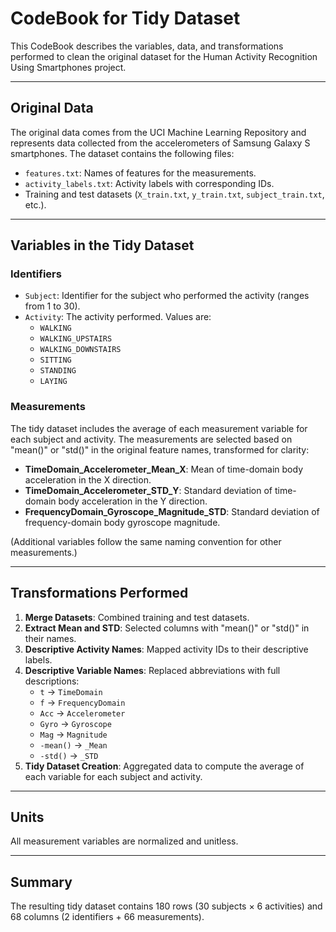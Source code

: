 # CodeBook for Tidy Dataset

This CodeBook describes the variables, data, and transformations performed to clean the original dataset for the Human Activity Recognition Using Smartphones project.

---

## Original Data
The original data comes from the UCI Machine Learning Repository and represents data collected from the accelerometers of Samsung Galaxy S smartphones. The dataset contains the following files:
- `features.txt`: Names of features for the measurements.
- `activity_labels.txt`: Activity labels with corresponding IDs.
- Training and test datasets (`X_train.txt`, `y_train.txt`, `subject_train.txt`, etc.).

---

## Variables in the Tidy Dataset

### Identifiers
- `Subject`: Identifier for the subject who performed the activity (ranges from 1 to 30).
- `Activity`: The activity performed. Values are:
  - `WALKING`
  - `WALKING_UPSTAIRS`
  - `WALKING_DOWNSTAIRS`
  - `SITTING`
  - `STANDING`
  - `LAYING`

### Measurements
The tidy dataset includes the average of each measurement variable for each subject and activity. The measurements are selected based on "mean()" or "std()" in the original feature names, transformed for clarity:
- **TimeDomain_Accelerometer_Mean_X**: Mean of time-domain body acceleration in the X direction.
- **TimeDomain_Accelerometer_STD_Y**: Standard deviation of time-domain body acceleration in the Y direction.
- **FrequencyDomain_Gyroscope_Magnitude_STD**: Standard deviation of frequency-domain body gyroscope magnitude.

(Additional variables follow the same naming convention for other measurements.)

---

## Transformations Performed
1. **Merge Datasets**: Combined training and test datasets.
2. **Extract Mean and STD**: Selected columns with "mean()" or "std()" in their names.
3. **Descriptive Activity Names**: Mapped activity IDs to their descriptive labels.
4. **Descriptive Variable Names**: Replaced abbreviations with full descriptions:
   - `t` → `TimeDomain`
   - `f` → `FrequencyDomain`
   - `Acc` → `Accelerometer`
   - `Gyro` → `Gyroscope`
   - `Mag` → `Magnitude`
   - `-mean()` → `_Mean`
   - `-std()` → `_STD`
5. **Tidy Dataset Creation**: Aggregated data to compute the average of each variable for each subject and activity.

---

## Units
All measurement variables are normalized and unitless.

---

## Summary
The resulting tidy dataset contains 180 rows (30 subjects × 6 activities) and 68 columns (2 identifiers + 66 measurements).
